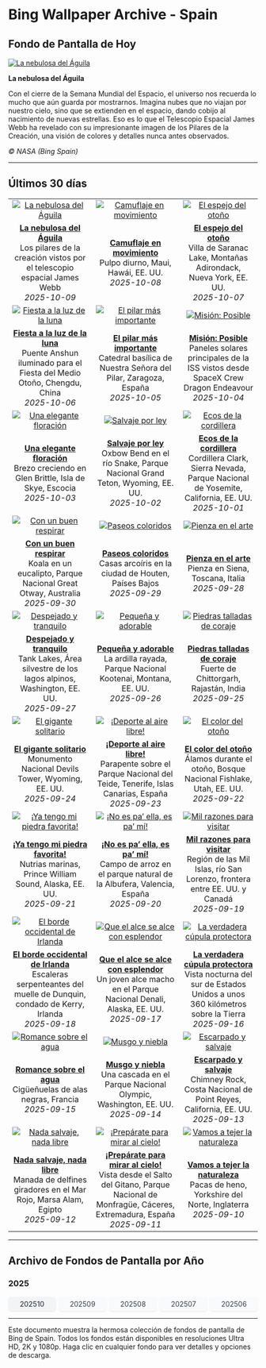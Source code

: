 # Bing Wallpaper Archive - Spain

## Fondo de Pantalla de Hoy

[![La nebulosa del Águila](https://www.bing.com/th?id=OHR.WebbPillars_ES-ES0926278571_UHD.jpg&pid=hp&w=2560)](https://bing.codexun.com/es/detail/20251009)

**La nebulosa del Águila**

Con el cierre de la Semana Mundial del Espacio, el universo nos recuerda lo mucho que aún guarda por mostrarnos. Imagina nubes que no viajan por nuestro cielo, sino que se extienden en el espacio, dando cobijo al nacimiento de nuevas estrellas. Eso es lo que el Telescopio Espacial James Webb ha revelado con su impresionante imagen de los Pilares de la Creación, una visión de colores y detalles nunca antes observados.

*© NASA (Bing Spain)*

---

## Últimos 30 días

| | | |
|:---:|:---:|:---:|
| [![La nebulosa del Águila](https://www.bing.com/th?id=OHR.WebbPillars_ES-ES0926278571_UHD.jpg&pid=hp&w=2560)](https://bing.codexun.com/es/detail/20251009) | [![Camuflaje en movimiento](https://www.bing.com/th?id=OHR.OctopusCyanea_ES-ES0861664902_UHD.jpg&pid=hp&w=2560)](https://bing.codexun.com/es/detail/20251008) | [![El espejo del otoño](https://www.bing.com/th?id=OHR.SaranacLake_ES-ES0795608317_UHD.jpg&pid=hp&w=2560)](https://bing.codexun.com/es/detail/20251007) | 
| **[La nebulosa del Águila](https://bing.codexun.com/es/detail/20251009)**<br>Los pilares de la creación vistos por el telescopio espacial James Webb<br>*2025-10-09* | **[Camuflaje en movimiento](https://bing.codexun.com/es/detail/20251008)**<br>Pulpo diurno, Maui, Hawái, EE. UU.<br>*2025-10-08* | **[El espejo del otoño](https://bing.codexun.com/es/detail/20251007)**<br>Villa de Saranac Lake, Montañas Adirondack, Nueva York, EE. UU.<br>*2025-10-07* | 
| [![Fiesta a la luz de la luna](https://www.bing.com/th?id=OHR.AnshunBridge_ES-ES0720553853_UHD.jpg&pid=hp&w=2560)](https://bing.codexun.com/es/detail/20251006) | [![El pilar más importante](https://www.bing.com/th?id=OHR.ElPilarZaragoza_ES-ES2251401044_UHD.jpg&pid=hp&w=2560)](https://bing.codexun.com/es/detail/20251005) | [![Misión: Posible](https://www.bing.com/th?id=OHR.DragonEndeavour_ES-ES0464086432_UHD.jpg&pid=hp&w=2560)](https://bing.codexun.com/es/detail/20251004) | 
| **[Fiesta a la luz de la luna](https://bing.codexun.com/es/detail/20251006)**<br>Puente Anshun iluminado para el Fiesta del Medio Otoño, Chengdu, China<br>*2025-10-06* | **[El pilar más importante](https://bing.codexun.com/es/detail/20251005)**<br>Catedral basílica de Nuestra Señora del Pilar, Zaragoza, España<br>*2025-10-05* | **[Misión: Posible](https://bing.codexun.com/es/detail/20251004)**<br>Paneles solares principales de la ISS vistos desde SpaceX Crew Dragon Endeavour<br>*2025-10-04* | 
| [![Una elegante floración](https://www.bing.com/th?id=OHR.SkyeHeather_ES-ES0179378651_UHD.jpg&pid=hp&w=2560)](https://bing.codexun.com/es/detail/20251003) | [![Salvaje por ley](https://www.bing.com/th?id=OHR.OxbowBend_ES-ES2093724420_UHD.jpg&pid=hp&w=2560)](https://bing.codexun.com/es/detail/20251002) | [![Ecos de la cordillera](https://www.bing.com/th?id=OHR.YosemiteClark_ES-ES0823562766_UHD.jpg&pid=hp&w=2560)](https://bing.codexun.com/es/detail/20251001) | 
| **[Una elegante floración](https://bing.codexun.com/es/detail/20251003)**<br>Brezo creciendo en Glen Brittle, Isla de Skye, Escocia<br>*2025-10-03* | **[Salvaje por ley](https://bing.codexun.com/es/detail/20251002)**<br>Oxbow Bend en el río Snake, Parque Nacional Grand Teton, Wyoming, EE. UU.<br>*2025-10-02* | **[Ecos de la cordillera](https://bing.codexun.com/es/detail/20251001)**<br>Cordillera Clark, Sierra Nevada, Parque Nacional de Yosemite, California, EE. UU.<br>*2025-10-01* | 
| [![Con un buen respirar](https://www.bing.com/th?id=OHR.EucalyptusKoala_ES-ES0797719606_UHD.jpg&pid=hp&w=2560)](https://bing.codexun.com/es/detail/20250930) | [![Paseos coloridos](https://www.bing.com/th?id=OHR.HoutenHouses_ES-ES0772668707_UHD.jpg&pid=hp&w=2560)](https://bing.codexun.com/es/detail/20250929) | [![Pienza en el arte](https://www.bing.com/th?id=OHR.PienzaItaly_ES-ES1965715400_UHD.jpg&pid=hp&w=2560)](https://bing.codexun.com/es/detail/20250928) | 
| **[Con un buen respirar](https://bing.codexun.com/es/detail/20250930)**<br>Koala en un eucalipto, Parque Nacional Great Otway, Australia<br>*2025-09-30* | **[Paseos coloridos](https://bing.codexun.com/es/detail/20250929)**<br>Casas arcoíris en la ciudad de Houten, Países Bajos<br>*2025-09-29* | **[Pienza en el arte](https://bing.codexun.com/es/detail/20250928)**<br>Pienza en Siena, Toscana, Italia<br>*2025-09-28* | 
| [![Despejado y tranquilo](https://www.bing.com/th?id=OHR.TankLakes_ES-ES1860818071_UHD.jpg&pid=hp&w=2560)](https://bing.codexun.com/es/detail/20250927) | [![Pequeña y adorable](https://www.bing.com/th?id=OHR.AutumnChipmunk_ES-ES0673938292_UHD.jpg&pid=hp&w=2560)](https://bing.codexun.com/es/detail/20250926) | [![Piedras talladas de coraje](https://www.bing.com/th?id=OHR.FortChittorgarh_ES-ES0644530390_UHD.jpg&pid=hp&w=2560)](https://bing.codexun.com/es/detail/20250925) | 
| **[Despejado y tranquilo](https://bing.codexun.com/es/detail/20250927)**<br>Tank Lakes, Área silvestre de los lagos alpinos, Washington, EE. UU.<br>*2025-09-27* | **[Pequeña y adorable](https://bing.codexun.com/es/detail/20250926)**<br>La ardilla rayada, Parque Nacional Kootenai, Montana, EE. UU.<br>*2025-09-26* | **[Piedras talladas de coraje](https://bing.codexun.com/es/detail/20250925)**<br>Fuerte de Chittorgarh, Rajastán, India<br>*2025-09-25* | 
| [![El gigante solitario](https://www.bing.com/th?id=OHR.BearLodge_ES-ES0617575565_UHD.jpg&pid=hp&w=2560)](https://bing.codexun.com/es/detail/20250924) | [![¡Deporte al aire libre!](https://www.bing.com/th?id=OHR.SportWeekTeide_ES-ES0590010437_UHD.jpg&pid=hp&w=2560)](https://bing.codexun.com/es/detail/20250923) | [![El color del otoño](https://www.bing.com/th?id=OHR.AspenEquinox_ES-ES0554126679_UHD.jpg&pid=hp&w=2560)](https://bing.codexun.com/es/detail/20250922) | 
| **[El gigante solitario](https://bing.codexun.com/es/detail/20250924)**<br>Monumento Nacional Devils Tower, Wyoming, EE. UU.<br>*2025-09-24* | **[¡Deporte al aire libre!](https://bing.codexun.com/es/detail/20250923)**<br>Parapente sobre el Parque Nacional del Teide, Tenerife, Islas Canarias, España<br>*2025-09-23* | **[El color del otoño](https://bing.codexun.com/es/detail/20250922)**<br>Álamos durante el otoño, Bosque Nacional Fishlake, Utah, EE. UU.<br>*2025-09-22* | 
| [![¡Ya tengo mi piedra favorita!](https://www.bing.com/th?id=OHR.IceOtters_ES-ES0527606822_UHD.jpg&pid=hp&w=2560)](https://bing.codexun.com/es/detail/20250921) | [![¡No es pa’ ella, es pa’ mí!](https://www.bing.com/th?id=OHR.PaellaDay_ES-ES0490054669_UHD.jpg&pid=hp&w=2560)](https://bing.codexun.com/es/detail/20250920) | [![Mil razones para visitar](https://www.bing.com/th?id=OHR.ThousandIslands_ES-ES0457398976_UHD.jpg&pid=hp&w=2560)](https://bing.codexun.com/es/detail/20250919) | 
| **[¡Ya tengo mi piedra favorita!](https://bing.codexun.com/es/detail/20250921)**<br>Nutrias marinas, Prince William Sound, Alaska, EE. UU.<br>*2025-09-21* | **[¡No es pa’ ella, es pa’ mí!](https://bing.codexun.com/es/detail/20250920)**<br>Campo de arroz en el parque natural de la Albufera, Valencia, España<br>*2025-09-20* | **[Mil razones para visitar](https://bing.codexun.com/es/detail/20250919)**<br>Región de las Mil Islas, río San Lorenzo, frontera entre EE. UU. y Canadá<br>*2025-09-19* | 
| [![El borde occidental de Irlanda](https://www.bing.com/th?id=OHR.DunquinIreland_ES-ES8742460168_UHD.jpg&pid=hp&w=2560)](https://bing.codexun.com/es/detail/20250918) | [![Que el alce se alce con esplendor](https://www.bing.com/th?id=OHR.YoungMoose_ES-ES6683972972_UHD.jpg&pid=hp&w=2560)](https://bing.codexun.com/es/detail/20250917) | [![La verdadera cúpula protectora](https://www.bing.com/th?id=OHR.OzoneEarth_ES-ES8514798418_UHD.jpg&pid=hp&w=2560)](https://bing.codexun.com/es/detail/20250916) | 
| **[El borde occidental de Irlanda](https://bing.codexun.com/es/detail/20250918)**<br>Escaleras serpenteantes del muelle de Dunquin, condado de Kerry, Irlanda<br>*2025-09-18* | **[Que el alce se alce con esplendor](https://bing.codexun.com/es/detail/20250917)**<br>Un joven alce macho en el Parque Nacional Denali, Alaska, EE. UU.<br>*2025-09-17* | **[La verdadera cúpula protectora](https://bing.codexun.com/es/detail/20250916)**<br>Vista nocturna del sur de Estados Unidos a unos 360 kilómetros sobre la Tierra<br>*2025-09-16* | 
| [![Romance sobre el agua](https://www.bing.com/th?id=OHR.Echasse_ES-ES8443490175_UHD.jpg&pid=hp&w=2560)](https://bing.codexun.com/es/detail/20250915) | [![Musgo y niebla](https://www.bing.com/th?id=OHR.HohWaterfall_ES-ES8372999914_UHD.jpg&pid=hp&w=2560)](https://bing.codexun.com/es/detail/20250914) | [![Escarpado y salvaje](https://www.bing.com/th?id=OHR.PointReyesSeashore_ES-ES8209669177_UHD.jpg&pid=hp&w=2560)](https://bing.codexun.com/es/detail/20250913) | 
| **[Romance sobre el agua](https://bing.codexun.com/es/detail/20250915)**<br>Cigüeñuelas de alas negras, Francia<br>*2025-09-15* | **[Musgo y niebla](https://bing.codexun.com/es/detail/20250914)**<br>Una cascada en el Parque Nacional Olympic, Washington, EE. UU.<br>*2025-09-14* | **[Escarpado y salvaje](https://bing.codexun.com/es/detail/20250913)**<br>Chimney Rock, Costa Nacional de Point Reyes, California, EE. UU.<br>*2025-09-13* | 
| [![Nada salvaje, nada libre](https://www.bing.com/th?id=OHR.SpinnerDolphins_ES-ES8128013547_UHD.jpg&pid=hp&w=2560)](https://bing.codexun.com/es/detail/20250912) | [![¡Prepárate para mirar al cielo!](https://www.bing.com/th?id=OHR.ExtremaduraJamon_ES-ES8041175238_UHD.jpg&pid=hp&w=2560)](https://bing.codexun.com/es/detail/20250911) | [![Vamos a tejer la naturaleza](https://www.bing.com/th?id=OHR.YorkshireHay_ES-ES7917729802_UHD.jpg&pid=hp&w=2560)](https://bing.codexun.com/es/detail/20250910) | 
| **[Nada salvaje, nada libre](https://bing.codexun.com/es/detail/20250912)**<br>Manada de delfines giradores en el Mar Rojo, Marsa Alam, Egipto<br>*2025-09-12* | **[¡Prepárate para mirar al cielo!](https://bing.codexun.com/es/detail/20250911)**<br>Vista desde el Salto del Gitano, Parque Nacional de Monfragüe, Cáceres, Extremadura, España<br>*2025-09-11* | **[Vamos a tejer la naturaleza](https://bing.codexun.com/es/detail/20250910)**<br>Pacas de heno, Yorkshire del Norte, Inglaterra<br>*2025-09-10* | 


---

## Archivo de Fondos de Pantalla por Año

### 2025
<div style="display: grid; grid-template-columns: repeat(auto-fit, minmax(80px, 1fr)); gap: 6px; margin: 12px 0;">
<a href="https://bing.codexun.com/es/archive/202510" style="padding: 6px 12px; font-size: 14px; border-radius: 6px; box-shadow: 0 1px 2px rgba(0,0,0,0.1); background-color: #f3f4f6; color: #374151; text-decoration: none; text-align: center; transition: background-color 0.2s ease; font-weight: 500;">202510</a>
<a href="https://bing.codexun.com/es/archive/202509" style="padding: 6px 12px; font-size: 14px; border-radius: 6px; box-shadow: 0 1px 2px rgba(0,0,0,0.1); background-color: #f9fafb; color: #374151; text-decoration: none; text-align: center; transition: background-color 0.2s ease;">202509</a>
<a href="https://bing.codexun.com/es/archive/202508" style="padding: 6px 12px; font-size: 14px; border-radius: 6px; box-shadow: 0 1px 2px rgba(0,0,0,0.1); background-color: #f9fafb; color: #374151; text-decoration: none; text-align: center; transition: background-color 0.2s ease;">202508</a>
<a href="https://bing.codexun.com/es/archive/202507" style="padding: 6px 12px; font-size: 14px; border-radius: 6px; box-shadow: 0 1px 2px rgba(0,0,0,0.1); background-color: #f9fafb; color: #374151; text-decoration: none; text-align: center; transition: background-color 0.2s ease;">202507</a>
<a href="https://bing.codexun.com/es/archive/202506" style="padding: 6px 12px; font-size: 14px; border-radius: 6px; box-shadow: 0 1px 2px rgba(0,0,0,0.1); background-color: #f9fafb; color: #374151; text-decoration: none; text-align: center; transition: background-color 0.2s ease;">202506</a>
</div>



---

Este documento muestra la hermosa colección de fondos de pantalla de Bing de Spain. Todos los fondos están disponibles en resoluciones Ultra HD, 2K y 1080p. Haga clic en cualquier fondo para ver detalles y opciones de descarga.
